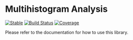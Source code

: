 # Multihistogram Analysis

[![Stable](https://img.shields.io/badge/docs-stable-blue.svg)](https://cocoa1231.github.io/MultihistogramAnalysis.jl/)
[![Build Status](https://travis-ci.com/cocoa1231/MultihistogramAnalysis.jl.svg?branch=main)](https://travis-ci.com/cocoa1231/MultihistogramAnalysis.jl)
[![Coverage](https://codecov.io/gh/cocoa1231/MultihistogramAnalysis.jl/branch/main/graph/badge.svg)](https://codecov.io/gh/cocoa1231/MultihistogramAnalysis.jl)

Please refer to the documentation for how to use this library.
